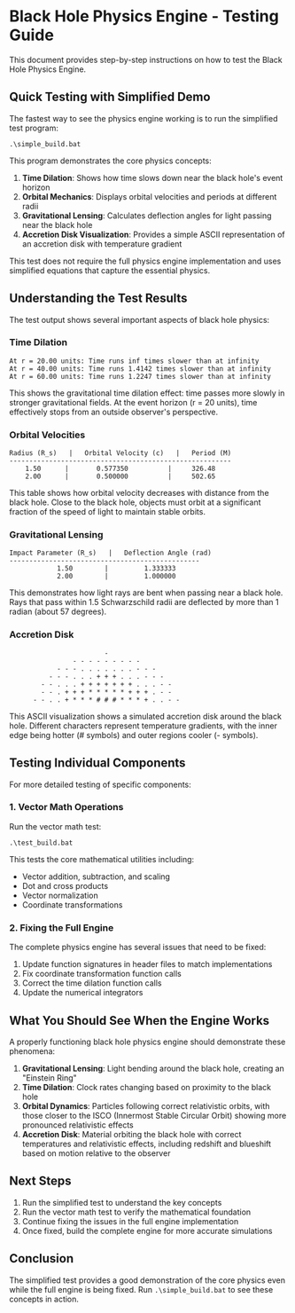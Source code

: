 # Black Hole Physics Engine - Testing Guide

This document provides step-by-step instructions on how to test the Black Hole Physics Engine.

## Quick Testing with Simplified Demo

The fastest way to see the physics engine working is to run the simplified test program:

```
.\simple_build.bat
```

This program demonstrates the core physics concepts:

1. **Time Dilation**: Shows how time slows down near the black hole's event horizon
2. **Orbital Mechanics**: Displays orbital velocities and periods at different radii
3. **Gravitational Lensing**: Calculates deflection angles for light passing near the black hole
4. **Accretion Disk Visualization**: Provides a simple ASCII representation of an accretion disk with temperature gradient

This test does not require the full physics engine implementation and uses simplified equations that capture the essential physics.

## Understanding the Test Results

The test output shows several important aspects of black hole physics:

### Time Dilation

```
At r = 20.00 units: Time runs inf times slower than at infinity
At r = 40.00 units: Time runs 1.4142 times slower than at infinity
At r = 60.00 units: Time runs 1.2247 times slower than at infinity
```

This shows the gravitational time dilation effect: time passes more slowly in stronger gravitational fields. At the event horizon (r = 20 units), time effectively stops from an outside observer's perspective.

### Orbital Velocities

```
Radius (R_s)   |   Orbital Velocity (c)   |   Period (M)
--------------------------------------------------------
    1.50      |       0.577350          |     326.48
    2.00      |       0.500000          |     502.65
```

This table shows how orbital velocity decreases with distance from the black hole. Close to the black hole, objects must orbit at a significant fraction of the speed of light to maintain stable orbits.

### Gravitational Lensing

```
Impact Parameter (R_s)   |   Deflection Angle (rad)
------------------------------------------------
            1.50        |         1.333333
            2.00        |         1.000000
```

This demonstrates how light rays are bent when passing near a black hole. Rays that pass within 1.5 Schwarzschild radii are deflected by more than 1 radian (about 57 degrees).

### Accretion Disk

```
                        -
                - - - - - - - - -
            - - - . . . . . . . - - -
          - - - . . . + + + . . . - - -
        - - . . . + + + + + + + . . . - -
        - - . + + + * * * * * + + + . - -
      - - . . + * * * # # # * * * + . . - -
```

This ASCII visualization shows a simulated accretion disk around the black hole. Different characters represent temperature gradients, with the inner edge being hotter (# symbols) and outer regions cooler (- symbols).

## Testing Individual Components

For more detailed testing of specific components:

### 1. Vector Math Operations

Run the vector math test:

```
.\test_build.bat
```

This tests the core mathematical utilities including:
- Vector addition, subtraction, and scaling
- Dot and cross products
- Vector normalization
- Coordinate transformations

### 2. Fixing the Full Engine

The complete physics engine has several issues that need to be fixed:

1. Update function signatures in header files to match implementations
2. Fix coordinate transformation function calls
3. Correct the time dilation function calls
4. Update the numerical integrators

## What You Should See When the Engine Works

A properly functioning black hole physics engine should demonstrate these phenomena:

1. **Gravitational Lensing**: Light bending around the black hole, creating an "Einstein Ring"
2. **Time Dilation**: Clock rates changing based on proximity to the black hole
3. **Orbital Dynamics**: Particles following correct relativistic orbits, with those closer to the ISCO (Innermost Stable Circular Orbit) showing more pronounced relativistic effects
4. **Accretion Disk**: Material orbiting the black hole with correct temperatures and relativistic effects, including redshift and blueshift based on motion relative to the observer

## Next Steps

1. Run the simplified test to understand the key concepts
2. Run the vector math test to verify the mathematical foundation
3. Continue fixing the issues in the full engine implementation
4. Once fixed, build the complete engine for more accurate simulations

## Conclusion

The simplified test provides a good demonstration of the core physics even while the full engine is being fixed. Run `.\simple_build.bat` to see these concepts in action. 